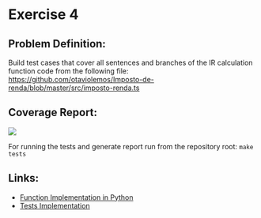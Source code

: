 # Exercise 4

## Problem Definition:
Build test cases that cover all sentences and branches of the IR calculation function code from the following file: https://github.com/otaviolemos/Imposto-de-renda/blob/master/src/imposto-renda.ts

## Coverage Report:
![](https://i.imgur.com/fY6rvOX.png)

For running the tests and generate report run from the repository root:
`make tests`

## Links:
- [Function Implementation in Python](https://github.com/rafaelleinio/software-testing/blob/master/software_testing/exercises/exercise4/ir_calculator.py)
- [Tests Implementation](https://github.com/rafaelleinio/software-testing/blob/master/tests/unit/exercises/exercise4/test_ir_calculator.py)
